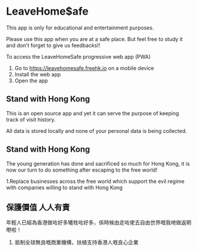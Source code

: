 # LeaveHome$afe

This app is only for educational and entertainment purposes.

Please use this app when you are at a safe place. But feel free to study it and don't forget to give us feedbacks!!

To access the LeaveHomeSafe progressive web app (PWA)
1. Go to <a href="https://leavehomesafe.freehk.io" target="_blank">https://leavehomesafe.freehk.io</a> on a mobile device
2. Install the web app
3. Open the app


## Stand with Hong Kong

This is an open source app and yet it can serve the purpose of keeping track of visit history.

All data is stored locally and none of your personal data is being collected.


## Stand with Hong Kong
The young generation has done and sacrificed so much for Hong Kong, it is now our turn to do something after escaping to the free world!

1.Replace businesses across the free world which support the evil regime with companies willing to stand with Hong Kong

## 保護價值 人人有責

年輕人已經為香港做咗好多犧牲咗好多，係時候由走咗佬去自由世界嘅我哋做返啲嘢啦！

1. 抵制全球無良嘅商業機構，扶植支持香港人嘅良心企業

